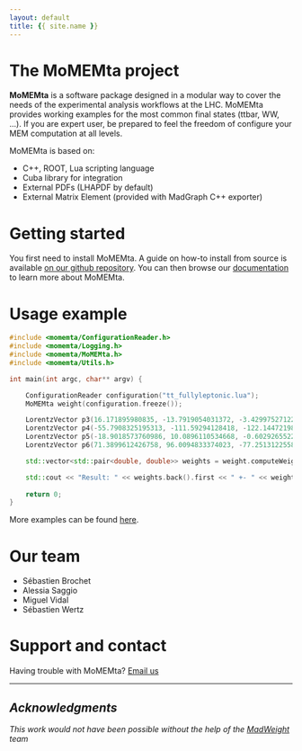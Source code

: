 ```yaml
---
layout: default
title: {{ site.name }}
---
```


# The MoMEMta project

**MoMEMta** is a software package designed in a modular way to cover the needs of the experimental analysis workflows at the LHC. MoMEMta provides working examples for the most common final states (ttbar, WW, ...). If you are expert user, be prepared to feel the freedom of configure your MEM computation at all levels.

MoMEMta is based on:

 - C++, ROOT, Lua scripting language
 - Cuba library for integration
 - External PDFs (LHAPDF by default)
 - External Matrix Element (provided with MadGraph C++ exporter)

# Getting started

You first need to install MoMEMta. A guide on how-to install from source is available [on our github repository](https://github.com/MoMEMta/MoMEMta/blob/prototype/README.md#install). You can then browse our [documentation](http://momemta.github.io/MoMEMta/) to learn more about MoMEMta.

# Usage example

```c++
#include <momemta/ConfigurationReader.h>
#include <momemta/Logging.h>
#include <momemta/MoMEMta.h>
#include <momemta/Utils.h>

int main(int argc, char** argv) {

    ConfigurationReader configuration("tt_fullyleptonic.lua");
    MoMEMta weight(configuration.freeze());

    LorentzVector p3(16.171895980835, -13.7919054031372, -3.42997527122497, 21.5293197631836);
    LorentzVector p4(-55.7908325195313, -111.59294128418, -122.144721984863, 174.66259765625);
    LorentzVector p5(-18.9018573760986, 10.0896110534668, -0.602926552295686, 21.4346446990967);
    LorentzVector p6(71.3899612426758, 96.0094833374023, -77.2513122558594, 142.492813110352);

    std::vector<std::pair<double, double>> weights = weight.computeWeights({p3, p4, p5, p6});

    std::cout << "Result: " << weights.back().first << " +- " << weights.back().second;
    
    return 0;
}
```

More examples can be found [here](https://github.com/MoMEMta/MoMEMta/tree/prototype/examples).

# Our team

 - Sébastien Brochet
 - Alessia Saggio
 - Miguel Vidal
 - Sébastien Wertz

# Support and contact

Having trouble with MoMEMta? [Email us](mailto:momemta-contact@cern.ch)

---

## *Acknowledgments*

*This work would not have been possible without the help of the [MadWeight](https://cp3.irmp.ucl.ac.be/projects/madgraph/wiki/MadWeight) team*
